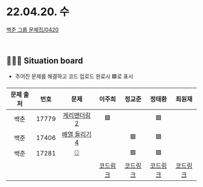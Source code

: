 
# 22.04.20. 수

[백준 그룹 문제집/0420](https://www.acmicpc.net/group/workbook/view/13701/44326)

</br>

## 🧑🏽‍💻 Situation board
- 주어진 문제를 해결하고 코드 업로드 완료시 🟩로 표시

| 문제 출처   | 번호       | 문제      | 이주희  | 정교준  | 정태환  | 최원재  |
| :--------: | :--------: | :--------: | :--------: | :-------: | :-------: |  :-------: |
|백준|17779|[게리맨더링 2](https://www.acmicpc.net/problem/17779)      |  🟩  |    | 🟩   |   |
|백준|17406|[배열 돌리기 4](https://www.acmicpc.net/problem/17406)      |    |  🟩  |  🟩  |   |
|백준|17281	|[⚾](https://www.acmicpc.net/problem/17281	)      |    |  🟩  |   🟩 |   |
||||  [코드링크](이주희/README.md) | [코드링크](정교준/README.md) | [코드링크](정태환/README.md) | [코드링크](최원재/README.md)  |
